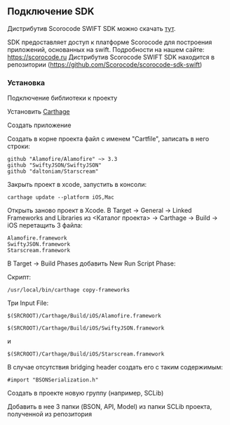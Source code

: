 ## Подключение SDK

Дистрибутив Scorocode SWIFT SDK можно скачать [тут](https://github.com/Scorocode/scorocode-SDK-JS).

SDK предоставляет доступ к платформе Scorocode для построения приложений, основанных на swift. Подробности на нашем сайте: https://scorocode.ru
Дистрибутив Scorocode SWIFT SDK находится в репозитории (https://github.com/Scorocode/scorocode-sdk-swift)

### Установка
Подключение библиотеки к проекту

Установить [Carthage](https://github.com/Carthage/Carthage)

Создать приложение

Создать в корне проекта файл с именем "Cartfile", записать в него строки:
```
github "Alamofire/Alamofire" ~> 3.3
github "SwiftyJSON/SwiftyJSON"
github "daltoniam/Starscream"
```
Закрыть проект в xcode, запустить в консоли:
```
carthage update --platform iOS,Mac
```
Открыть заново проект в Xcode. В Target -> General -> Linked Frameworks and Libraries из <Каталог проекта> -> Carthage -> Build -> iOS перетащить 3 файла:
```
Alamofire.framework
SwiftyJSON.framework
Starscream.framework
```

В Target -> Build Phases добавить New Run Script Phase:

Скрипт:
```
/usr/local/bin/carthage copy-frameworks
```
Три Input File:

```
$(SRCROOT)/Carthage/Build/iOS/Alamofire.framework
```
```
$(SRCROOT)/Carthage/Build/iOS/SwiftyJSON.framework
```
и
```
$(SRCROOT)/Carthage/Build/iOS/Starscream.framework
```

В случае отсутствия bridging header создать его с таким содержимым:

```
#import "BSONSerialization.h"
```

Создать в проекте новую группу (например, SCLib)

Добавить в нее 3 папки (BSON, API, Model) из папки SCLib проекта, полученной из репозитория